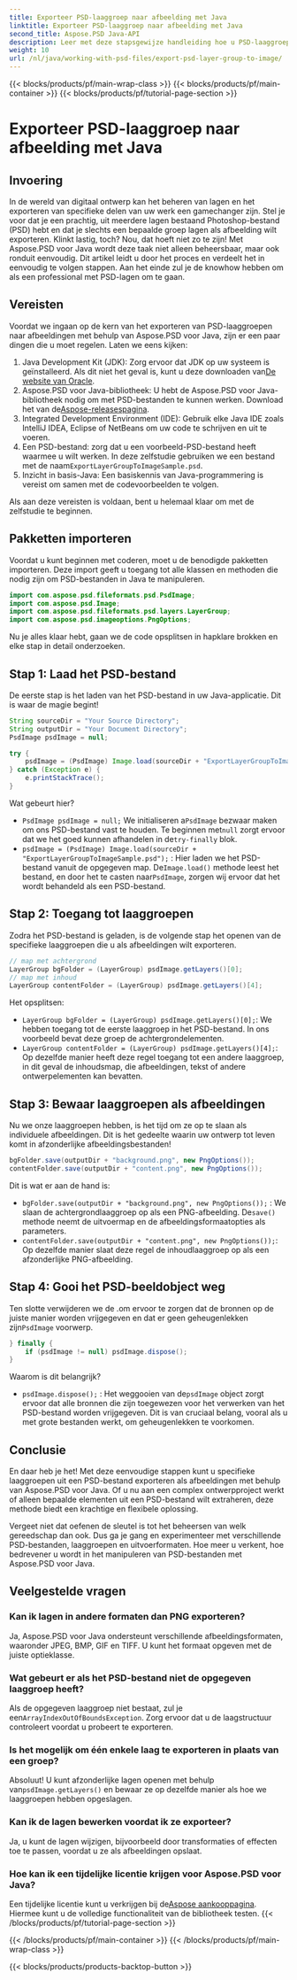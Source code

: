 ```yaml
---
title: Exporteer PSD-laaggroep naar afbeelding met Java
linktitle: Exporteer PSD-laaggroep naar afbeelding met Java
second_title: Aspose.PSD Java-API
description: Leer met deze stapsgewijze handleiding hoe u PSD-laaggroepen naar afbeeldingen kunt exporteren met Aspose.PSD voor Java. Ideaal voor ontwikkelaars en ontwerpers.
weight: 10
url: /nl/java/working-with-psd-files/export-psd-layer-group-to-image/
---
```


{{< blocks/products/pf/main-wrap-class >}}
{{< blocks/products/pf/main-container >}}
{{< blocks/products/pf/tutorial-page-section >}}

# Exporteer PSD-laaggroep naar afbeelding met Java

## Invoering

In de wereld van digitaal ontwerp kan het beheren van lagen en het exporteren van specifieke delen van uw werk een gamechanger zijn. Stel je voor dat je een prachtig, uit meerdere lagen bestaand Photoshop-bestand (PSD) hebt en dat je slechts een bepaalde groep lagen als afbeelding wilt exporteren. Klinkt lastig, toch? Nou, dat hoeft niet zo te zijn! Met Aspose.PSD voor Java wordt deze taak niet alleen beheersbaar, maar ook ronduit eenvoudig. Dit artikel leidt u door het proces en verdeelt het in eenvoudig te volgen stappen. Aan het einde zul je de knowhow hebben om als een professional met PSD-lagen om te gaan.

## Vereisten

Voordat we ingaan op de kern van het exporteren van PSD-laaggroepen naar afbeeldingen met behulp van Aspose.PSD voor Java, zijn er een paar dingen die u moet regelen. Laten we eens kijken:

1.  Java Development Kit (JDK): Zorg ervoor dat JDK op uw systeem is geïnstalleerd. Als dit niet het geval is, kunt u deze downloaden van[De website van Oracle](https://www.oracle.com/java/technologies/javase-downloads.html).
2. Aspose.PSD voor Java-bibliotheek: U hebt de Aspose.PSD voor Java-bibliotheek nodig om met PSD-bestanden te kunnen werken. Download het van de[Aspose-releasespagina](https://releases.aspose.com/psd/java/).
3. Integrated Development Environment (IDE): Gebruik elke Java IDE zoals IntelliJ IDEA, Eclipse of NetBeans om uw code te schrijven en uit te voeren.
4.  Een PSD-bestand: zorg dat u een voorbeeld-PSD-bestand heeft waarmee u wilt werken. In deze zelfstudie gebruiken we een bestand met de naam`ExportLayerGroupToImageSample.psd`.
5. Inzicht in basis-Java: Een basiskennis van Java-programmering is vereist om samen met de codevoorbeelden te volgen.

Als aan deze vereisten is voldaan, bent u helemaal klaar om met de zelfstudie te beginnen.

## Pakketten importeren

Voordat u kunt beginnen met coderen, moet u de benodigde pakketten importeren. Deze import geeft u toegang tot alle klassen en methoden die nodig zijn om PSD-bestanden in Java te manipuleren.

```java
import com.aspose.psd.fileformats.psd.PsdImage;
import com.aspose.psd.Image;
import com.aspose.psd.fileformats.psd.layers.LayerGroup;
import com.aspose.psd.imageoptions.PngOptions;
```

Nu je alles klaar hebt, gaan we de code opsplitsen in hapklare brokken en elke stap in detail onderzoeken.

## Stap 1: Laad het PSD-bestand

De eerste stap is het laden van het PSD-bestand in uw Java-applicatie. Dit is waar de magie begint!

```java
String sourceDir = "Your Source Directory";
String outputDir = "Your Document Directory";
PsdImage psdImage = null;

try {
    psdImage = (PsdImage) Image.load(sourceDir + "ExportLayerGroupToImageSample.psd");
} catch (Exception e) {
    e.printStackTrace();
}
```

Wat gebeurt hier?
- `PsdImage psdImage = null;` We initialiseren a`PsdImage` bezwaar maken om ons PSD-bestand vast te houden. Te beginnen met`null` zorgt ervoor dat we het goed kunnen afhandelen in de`try-finally` blok.
- `psdImage = (PsdImage) Image.load(sourceDir + "ExportLayerGroupToImageSample.psd");` : Hier laden we het PSD-bestand vanuit de opgegeven map. De`Image.load()` methode leest het bestand, en door het te casten naar`PsdImage`, zorgen wij ervoor dat het wordt behandeld als een PSD-bestand.

## Stap 2: Toegang tot laaggroepen

Zodra het PSD-bestand is geladen, is de volgende stap het openen van de specifieke laaggroepen die u als afbeeldingen wilt exporteren.

```java
// map met achtergrond
LayerGroup bgFolder = (LayerGroup) psdImage.getLayers()[0];
// map met inhoud
LayerGroup contentFolder = (LayerGroup) psdImage.getLayers()[4];
```

Het opsplitsen:
- `LayerGroup bgFolder = (LayerGroup) psdImage.getLayers()[0];`: We hebben toegang tot de eerste laaggroep in het PSD-bestand. In ons voorbeeld bevat deze groep de achtergrondelementen.
- `LayerGroup contentFolder = (LayerGroup) psdImage.getLayers()[4];`: Op dezelfde manier heeft deze regel toegang tot een andere laaggroep, in dit geval de inhoudsmap, die afbeeldingen, tekst of andere ontwerpelementen kan bevatten.

## Stap 3: Bewaar laaggroepen als afbeeldingen

Nu we onze laaggroepen hebben, is het tijd om ze op te slaan als individuele afbeeldingen. Dit is het gedeelte waarin uw ontwerp tot leven komt in afzonderlijke afbeeldingsbestanden!

```java
bgFolder.save(outputDir + "background.png", new PngOptions());
contentFolder.save(outputDir + "content.png", new PngOptions());
```

Dit is wat er aan de hand is:
- `bgFolder.save(outputDir + "background.png", new PngOptions());` : We slaan de achtergrondlaaggroep op als een PNG-afbeelding. De`save()` methode neemt de uitvoermap en de afbeeldingsformaatopties als parameters.
- `contentFolder.save(outputDir + "content.png", new PngOptions());`: Op dezelfde manier slaat deze regel de inhoudlaaggroep op als een afzonderlijke PNG-afbeelding.

## Stap 4: Gooi het PSD-beeldobject weg

 Ten slotte verwijderen we de .om ervoor te zorgen dat de bronnen op de juiste manier worden vrijgegeven en dat er geen geheugenlekken zijn`PsdImage` voorwerp.

```java
} finally {
    if (psdImage != null) psdImage.dispose();
}
```

Waarom is dit belangrijk?
- `psdImage.dispose();` : Het weggooien van de`psdImage` object zorgt ervoor dat alle bronnen die zijn toegewezen voor het verwerken van het PSD-bestand worden vrijgegeven. Dit is van cruciaal belang, vooral als u met grote bestanden werkt, om geheugenlekken te voorkomen.

## Conclusie

En daar heb je het! Met deze eenvoudige stappen kunt u specifieke laaggroepen uit een PSD-bestand exporteren als afbeeldingen met behulp van Aspose.PSD voor Java. Of u nu aan een complex ontwerpproject werkt of alleen bepaalde elementen uit een PSD-bestand wilt extraheren, deze methode biedt een krachtige en flexibele oplossing.

Vergeet niet dat oefenen de sleutel is tot het beheersen van welk gereedschap dan ook. Dus ga je gang en experimenteer met verschillende PSD-bestanden, laaggroepen en uitvoerformaten. Hoe meer u verkent, hoe bedrevener u wordt in het manipuleren van PSD-bestanden met Aspose.PSD voor Java.

## Veelgestelde vragen

### Kan ik lagen in andere formaten dan PNG exporteren?
Ja, Aspose.PSD voor Java ondersteunt verschillende afbeeldingsformaten, waaronder JPEG, BMP, GIF en TIFF. U kunt het formaat opgeven met de juiste optieklasse.

### Wat gebeurt er als het PSD-bestand niet de opgegeven laaggroep heeft?
 Als de opgegeven laaggroep niet bestaat, zul je een`ArrayIndexOutOfBoundsException`. Zorg ervoor dat u de laagstructuur controleert voordat u probeert te exporteren.

### Is het mogelijk om één enkele laag te exporteren in plaats van een groep?
 Absoluut! U kunt afzonderlijke lagen openen met behulp van`psdImage.getLayers()` en bewaar ze op dezelfde manier als hoe we laaggroepen hebben opgeslagen.

### Kan ik de lagen bewerken voordat ik ze exporteer?
Ja, u kunt de lagen wijzigen, bijvoorbeeld door transformaties of effecten toe te passen, voordat u ze als afbeeldingen opslaat.

### Hoe kan ik een tijdelijke licentie krijgen voor Aspose.PSD voor Java?
 Een tijdelijke licentie kunt u verkrijgen bij de[Aspose aankooppagina](https://purchase.aspose.com/temporary-license/). Hiermee kunt u de volledige functionaliteit van de bibliotheek testen.
{{< /blocks/products/pf/tutorial-page-section >}}

{{< /blocks/products/pf/main-container >}}
{{< /blocks/products/pf/main-wrap-class >}}

{{< blocks/products/products-backtop-button >}}
